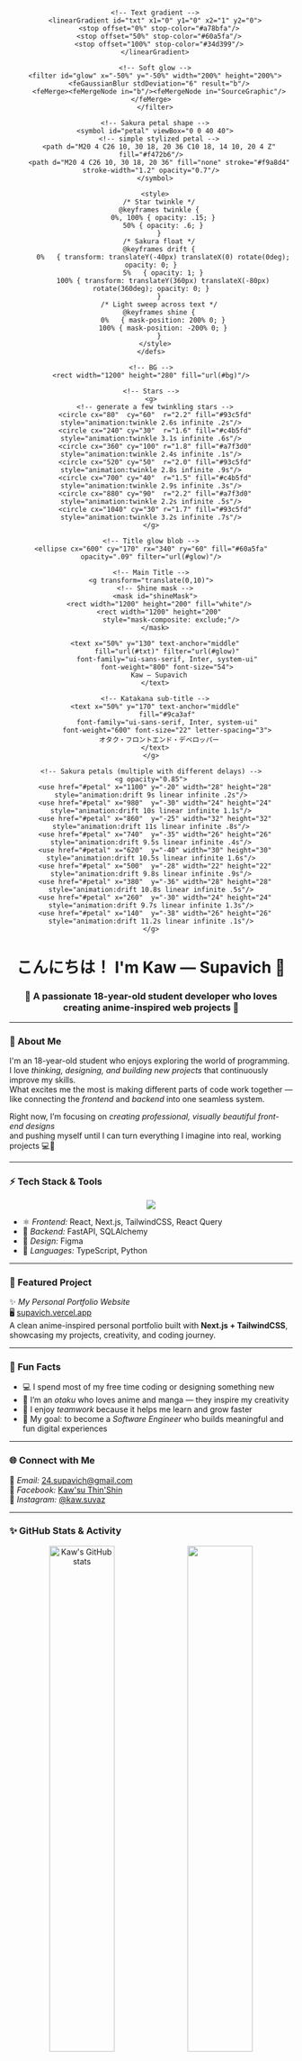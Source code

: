 <div align="center">

<!-- Anime Banner: paste at the top of your README.md -->
<div align="center">
  <svg viewBox="0 0 1200 280" width="100%" height="auto" xmlns="http://www.w3.org/2000/svg">
    <defs>
      <!-- BG gradient -->
      <linearGradient id="bg" x1="0" y1="0" x2="1" y2="1">
        <stop offset="0%" stop-color="#0b1220"/>
        <stop offset="70%" stop-color="#0a0a0f"/>
        <stop offset="100%" stop-color="#111827"/>
      </linearGradient>

      <!-- Text gradient -->
      <linearGradient id="txt" x1="0" y1="0" x2="1" y2="0">
        <stop offset="0%" stop-color="#a78bfa"/>
        <stop offset="50%" stop-color="#60a5fa"/>
        <stop offset="100%" stop-color="#34d399"/>
      </linearGradient>

      <!-- Soft glow -->
      <filter id="glow" x="-50%" y="-50%" width="200%" height="200%">
        <feGaussianBlur stdDeviation="6" result="b"/>
        <feMerge><feMergeNode in="b"/><feMergeNode in="SourceGraphic"/></feMerge>
      </filter>

      <!-- Sakura petal shape -->
      <symbol id="petal" viewBox="0 0 40 40">
        <!-- simple stylized petal -->
        <path d="M20 4 C26 10, 30 18, 20 36 C10 18, 14 10, 20 4 Z" fill="#f472b6"/>
        <path d="M20 4 C26 10, 30 18, 20 36" fill="none" stroke="#f9a8d4" stroke-width="1.2" opacity="0.7"/>
      </symbol>

      <style>
        /* Star twinkle */
        @keyframes twinkle {
          0%, 100% { opacity: .15; }
          50% { opacity: .6; }
        }
        /* Sakura float */
        @keyframes drift {
          0%   { transform: translateY(-40px) translateX(0) rotate(0deg); opacity: 0; }
          5%   { opacity: 1; }
          100% { transform: translateY(360px) translateX(-80px) rotate(360deg); opacity: 0; }
        }
        /* Light sweep across text */
        @keyframes shine {
          0%   { mask-position: 200% 0; }
          100% { mask-position: -200% 0; }
        }
      </style>
    </defs>

    <!-- BG -->
    <rect width="1200" height="280" fill="url(#bg)"/>

    <!-- Stars -->
    <g>
      <!-- generate a few twinkling stars -->
      <circle cx="80"  cy="60"  r="2.2" fill="#93c5fd" style="animation:twinkle 2.6s infinite .2s"/>
      <circle cx="240" cy="30"  r="1.6" fill="#c4b5fd" style="animation:twinkle 3.1s infinite .6s"/>
      <circle cx="360" cy="100" r="1.8" fill="#a7f3d0" style="animation:twinkle 2.4s infinite .1s"/>
      <circle cx="520" cy="50"  r="2.0" fill="#93c5fd" style="animation:twinkle 2.8s infinite .9s"/>
      <circle cx="700" cy="40"  r="1.5" fill="#c4b5fd" style="animation:twinkle 2.9s infinite .3s"/>
      <circle cx="880" cy="90"  r="2.2" fill="#a7f3d0" style="animation:twinkle 2.2s infinite .5s"/>
      <circle cx="1040" cy="30" r="1.7" fill="#93c5fd" style="animation:twinkle 3.2s infinite .7s"/>
    </g>

    <!-- Title glow blob -->
    <ellipse cx="600" cy="170" rx="340" ry="60" fill="#60a5fa" opacity=".09" filter="url(#glow)"/>

    <!-- Main Title -->
    <g transform="translate(0,10)">
      <!-- Shine mask -->
      <mask id="shineMask">
        <rect width="1200" height="200" fill="white"/>
        <rect width="1200" height="200"
              style="mask-composite: exclude;"/>
      </mask>

      <text x="50%" y="130" text-anchor="middle"
            fill="url(#txt)" filter="url(#glow)"
            font-family="ui-sans-serif, Inter, system-ui"
            font-weight="800" font-size="54">
        Kaw — Supavich
      </text>

      <!-- Katakana sub-title -->
      <text x="50%" y="170" text-anchor="middle"
            fill="#9ca3af"
            font-family="ui-sans-serif, Inter, system-ui"
            font-weight="600" font-size="22" letter-spacing="3">
        オタク・フロントエンド・デベロッパー
      </text>
    </g>

    <!-- Sakura petals (multiple with different delays) -->
    <g opacity="0.85">
      <use href="#petal" x="1100" y="-20" width="28" height="28" style="animation:drift 9s linear infinite .2s"/>
      <use href="#petal" x="980"  y="-30" width="24" height="24" style="animation:drift 10s linear infinite 1.1s"/>
      <use href="#petal" x="860"  y="-25" width="32" height="32" style="animation:drift 11s linear infinite .8s"/>
      <use href="#petal" x="740"  y="-35" width="26" height="26" style="animation:drift 9.5s linear infinite .4s"/>
      <use href="#petal" x="620"  y="-40" width="30" height="30" style="animation:drift 10.5s linear infinite 1.6s"/>
      <use href="#petal" x="500"  y="-28" width="22" height="22" style="animation:drift 9.8s linear infinite .9s"/>
      <use href="#petal" x="380"  y="-36" width="28" height="28" style="animation:drift 10.8s linear infinite .5s"/>
      <use href="#petal" x="260"  y="-30" width="24" height="24" style="animation:drift 9.7s linear infinite 1.3s"/>
      <use href="#petal" x="140"  y="-38" width="26" height="26" style="animation:drift 11.2s linear infinite .1s"/>
    </g>
  </svg>
</div>

</div>

<h1 align="center">こんにちは！ I'm Kaw — Supavich 👋</h1>
<h3 align="center">🌸 A passionate 18-year-old student developer who loves creating anime-inspired web projects 🌸</h3>

---

### 💫 About Me
I'm an 18-year-old student who enjoys exploring the world of programming.  
I love *thinking, designing, and building new projects* that continuously improve my skills.  
What excites me the most is making different parts of code work together —  
like connecting the *frontend* and *backend* into one seamless system.  

Right now, I’m focusing on *creating professional, visually beautiful front-end designs*  
and pushing myself until I can turn everything I imagine into real, working projects 💻💭  

---

### ⚡ Tech Stack & Tools
<p align="center">
  <img src="https://skillicons.dev/icons?i=react,nextjs,tailwind,typescript,python,fastapi,figma,sqlite" />
</p>

- ⚛️ *Frontend:* React, Next.js, TailwindCSS, React Query  
- 🧠 *Backend:* FastAPI, SQLAlchemy  
- 🎨 *Design:* Figma  
- 🐍 *Languages:* TypeScript, Python  

---

### 🌸 Featured Project
✨ *My Personal Portfolio Website*  
🖥️ [supavich.vercel.app](https://supavich.vercel.app/)  
A clean anime-inspired personal portfolio built with **Next.js + TailwindCSS**,  
showcasing my projects, creativity, and coding journey.  


---

### 🧩 Fun Facts
- 💻 I spend most of my free time coding or designing something new  
- 🌙 I’m an *otaku* who loves anime and manga — they inspire my creativity  
- 🤝 I enjoy *teamwork* because it helps me learn and grow faster  
- 🎯 My goal: to become a *Software Engineer* who builds meaningful and fun digital experiences  

---

### 🌐 Connect with Me
📧 *Email:* 24.supavich@gmail.com  
📘 *Facebook:* [Kaw'su Thin'Shin](https://www.facebook.com/Kaw.su.Thin.Shin)  
📸 *Instagram:* [@kaw.suvaz](https://www.instagram.com/kaw.suvaz)

---

### ✨ GitHub Stats & Activity
<p align="center">
  <img src="https://github-readme-stats.vercel.app/api?username=Kaw-Supavich&show_icons=true&theme=tokyonight" alt="Kaw's GitHub stats" width="48%" />
  <img src="https://github-readme-streak-stats.herokuapp.com/?user=Kaw-Supavich&theme=tokyonight" width="48%" />
</p>

<p align="center">
  <img src="https://github-readme-activity-graph.vercel.app/graph?username=Kaw-Supavich&theme=tokyo-night" width="95%"/>
</p>

---

### 🌸 Quote I Live By
*“Code is like art — each line expresses a part of who we are.”*  
— Kaw 🌙  
 

---

<p align="center">
  <img src="https://i.pinimg.com/originals/58/88/f7/5888f73a1b7f2e622013e6e20c38938d.gif" width="200"/>
</p>
